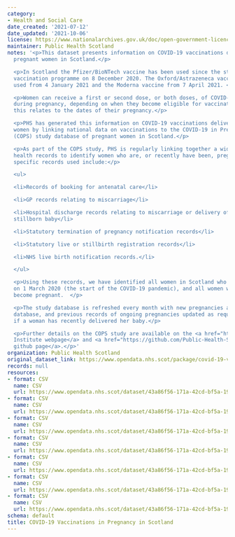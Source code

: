 ```yaml
---
category:
- Health and Social Care
date_created: '2021-07-12'
date_updated: '2021-10-06'
license: https://www.nationalarchives.gov.uk/doc/open-government-licence/version/3/
maintainer: Public Health Scotland
notes: '<p>This dataset presents information on COVID-19 vaccinations delivered to
  pregnant women in Scotland.</p>

  <p>In Scotland the Pfizer/BioNTech vaccine has been used since the start of the
  vaccination programme on 8 December 2020. The Oxford/Astrazeneca vaccine has been
  used from 4 January 2021 and the Moderna vaccine from 7 April 2021. </p>

  <p>Women can receive a first or second dose, or both doses, of COVID-19 vaccination
  during pregnancy, depending on when they become eligible for vaccination and how
  this relates to the dates of their pregnancy.</p>

  <p>PHS has generated this information on COVID-19 vaccinations delivered to pregnant
  women by linking national data on vaccinations to the COVID-19 in Pregnancy in Scotland
  (COPS) study database of pregnant women in Scotland.</p>

  <p>As part of the COPS study, PHS is regularly linking together a wide range of
  health records to identify women who are, or recently have been, pregnant.  The
  specific records used include:</p>

  <ul>

  <li>Records of booking for antenatal care</li>

  <li>GP records relating to miscarriage</li>

  <li>Hospital discharge records relating to miscarriage or delivery of a live or
  stillborn baby</li>

  <li>Statutory termination of pregnancy notification records</li>

  <li>Statutory live or stillbirth registration records</li>

  <li>NHS live birth notification records.</li>

  </ul>

  <p>Using these records, we have identified all women in Scotland who were pregnant
  on 1 March 2020 (the start of the COVID-19 pandemic), and all women who have subsequently
  become pregnant.  </p>

  <p>The study database is refreshed every month with new pregnancies added to the
  database, and previous records of ongoing pregnancies updated as required, for example
  if a woman has recently delivered her baby.</p>

  <p>Further details on the COPS study are available on the <a href="https://www.ed.ac.uk/usher/research/projects/covid-19-pregnancy-scotland">Usher
  Institute webpage</a> and <a href="https://github.com/Public-Health-Scotland/COPS-public">PHS
  github page</a>.</p>'
organization: Public Health Scotland
original_dataset_link: https://www.opendata.nhs.scot/package/covid-19-vaccinations-in-pregnancy-in-scotland
records: null
resources:
- format: CSV
  name: CSV
  url: https://www.opendata.nhs.scot/dataset/43a86f56-171a-42cd-bf5a-19b1070a3485/resource/8fca2670-52bb-4ea9-a16d-cb8324a3affb/download/vacc_week_20210930.csv
- format: CSV
  name: CSV
  url: https://www.opendata.nhs.scot/dataset/43a86f56-171a-42cd-bf5a-19b1070a3485/resource/9841abc3-8e29-4cf9-a1a9-81c94c1d5774/download/vacc_gest_20210930.csv
- format: CSV
  name: CSV
  url: https://www.opendata.nhs.scot/dataset/43a86f56-171a-42cd-bf5a-19b1070a3485/resource/d8e07786-c596-46ea-b9ad-5ddb012c3692/download/vacc_product_20210930.csv
- format: CSV
  name: CSV
  url: https://www.opendata.nhs.scot/dataset/43a86f56-171a-42cd-bf5a-19b1070a3485/resource/70c434ed-917b-47bb-a40c-7d8236ea688e/download/uptake_age_20210930.csv
- format: CSV
  name: CSV
  url: https://www.opendata.nhs.scot/dataset/43a86f56-171a-42cd-bf5a-19b1070a3485/resource/8a1ebc79-1338-4149-9d57-0aba2b459ed0/download/uptake_simd_20210930.csv
- format: CSV
  name: CSV
  url: https://www.opendata.nhs.scot/dataset/43a86f56-171a-42cd-bf5a-19b1070a3485/resource/4af31ede-1a40-4bbc-b258-c3f0229e7b04/download/coverage_delivery_20210930.csv
- format: CSV
  name: CSV
  url: https://www.opendata.nhs.scot/dataset/43a86f56-171a-42cd-bf5a-19b1070a3485/resource/8ca8ddf9-f77f-45e7-acae-bb919a1259f3/download/uptake_hb_20210930.csv
schema: default
title: COVID-19 Vaccinations in Pregnancy in Scotland
---
```

